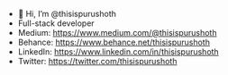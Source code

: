 
- 👋 Hi, I’m @thisispurushoth
- Full-stack developer
- Medium: https://www.medium.com/@thisispurushoth
- Behance: https://www.behance.net/thisispurushoth
- LinkedIn: https://www.linkedin.com/in/thisispurushoth
- Twitter: https://twitter.com/thisispurushoth

<!---
purushothaman404/purushothaman404 is a ✨ special ✨ repository because its `README.md` (this file) appears on your GitHub profile.
You can click the Preview link to take a look at your changes.
--->
